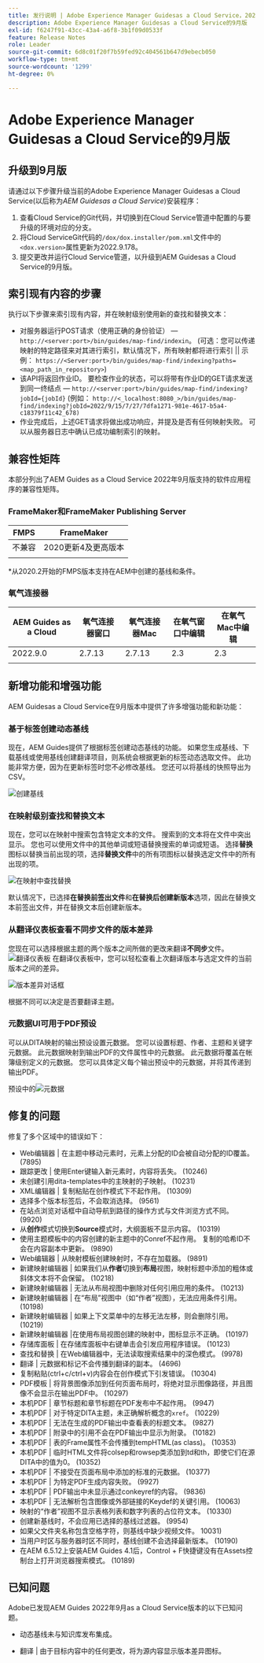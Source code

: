 ```yaml
---
title: 发行说明 | Adobe Experience Manager Guidesas a Cloud Service，2022年9月版
description: Adobe Experience Manager Guidesas a Cloud Service的9月版
exl-id: f6247f91-43cc-43a4-a6f8-3b1f09d0533f
feature: Release Notes
role: Leader
source-git-commit: 6d8c01f20f7b59fed92c404561b647d9ebecb050
workflow-type: tm+mt
source-wordcount: '1299'
ht-degree: 0%

---
```


# Adobe Experience Manager Guidesas a Cloud Service的9月版

## 升级到9月版

请通过以下步骤升级当前的Adobe Experience Manager Guidesas a Cloud Service(以后称为&#x200B;*AEM Guidesas a Cloud Service*)安装程序：
1. 查看Cloud Service的Git代码，并切换到在Cloud Service管道中配置的与要升级的环境对应的分支。
1. 将Cloud ServiceGit代码的`/dox/dox.installer/pom.xml`文件中的`<dox.version>`属性更新为2022.9.178。
1. 提交更改并运行Cloud Service管道，以升级到AEM Guidesas a Cloud Service的9月版。

## 索引现有内容的步骤

执行以下步骤来索引现有内容，并在映射级别使用新的查找和替换文本：
* 对服务器运行POST请求（使用正确的身份验证） — `http://<server:port>/bin/guides/map-find/indexin`。
(可选：您可以传递映射的特定路径来对其进行索引，默认情况下，所有映射都将进行索引 ||  示例：   `https://<Server:port>/bin/guides/map-find/indexing?paths=<map_path_in_repository>`)
* 该API将返回作业ID。 要检查作业的状态，可以将带有作业ID的GET请求发送到同一终结点 — `http://<server:port>/bin/guides/map-find/indexing?jobId={jobId}`
(例如： `http://<_localhost:8080_>/bin/guides/map-find/indexing?jobId=2022/9/15/7/27/7dfa1271-981e-4617-b5a4-c18379f11c42_678)`
* 作业完成后，上述GET请求将做出成功响应，并提及是否有任何映射失败。 可以从服务器日志中确认已成功编制索引的映射。


## 兼容性矩阵

本部分列出了AEM Guides as a Cloud Service 2022年9月版支持的软件应用程序的兼容性矩阵。

### FrameMaker和FrameMaker Publishing Server

| FMPS | FrameMaker |
| --- | --- |
| 不兼容 | 2020更新4及更高版本 |
| | |

*从2020.2开始的FMPS版本支持在AEM中创建的基线和条件。

### 氧气连接器

| AEM Guides as a Cloud | 氧气连接器窗口 | 氧气连接器Mac | 在氧气窗口中编辑 | 在氧气Mac中编辑 |
| --- | --- | --- | --- | --- |
| 2022.9.0 | 2.7.13 | 2.7.13 | 2.3 | 2.3 |
|  |  |  |  |


## 新增功能和增强功能

AEM Guidesas a Cloud Service在9月版本中提供了许多增强功能和新功能：


### 基于标签创建动态基线

现在，AEM Guides提供了根据标签创建动态基线的功能。 如果您生成基线、下载基线或使用基线创建翻译项目，则系统会根据更新的标签动态选取文件。 此功能非常方便，因为在更新标签时您不必修改基线。
您还可以将基线的快照导出为CSV。

![创建基线](assets/dynamic-baseline.png)

### 在映射级别查找和替换文本

现在，您可以在映射中搜索包含特定文本的文件。 搜索到的文本将在文件中突出显示。 您也可以使用文件中的其他单词或短语替换搜索的单词或短语。
选择&#x200B;**替换**&#x200B;图标以替换当前出现的项，选择&#x200B;**替换文件**&#x200B;中的所有项图标以替换选定文件中的所有出现的项。

![在映射中查找替换](assets/map-find-replace.png)

默认情况下，已选择&#x200B;**在替换前签出文件**&#x200B;和&#x200B;**在替换后创建新版本**&#x200B;选项，因此在替换文本前签出文件，并在替换文本后创建新版本。

### 从翻译仪表板查看不同步文件的版本差异

您现在可以选择根据主题的两个版本之间所做的更改来翻译&#x200B;**不同步**&#x200B;文件。\
![翻译仪表板](assets/translation-version-diff.png)
在翻译仪表板中，您可以轻松查看上次翻译版本与选定文件的当前版本之间的差异。

![版本差异对话框](assets/version-diff.png)

根据不同可以决定是否要翻译主题。

### 元数据UI可用于PDF预设

可以从DITA映射的输出预设设置元数据。 您可以设置标题、作者、主题和关键字元数据。 此元数据映射到输出PDF的文件属性中的元数据。
此元数据将覆盖在帐簿级别定义的元数据。 您可以具体定义每个输出预设中的元数据，并将其传递到输出PDF。

预设中的![元数据](assets/preset-metadata.png)


## 修复的问题

修复了多个区域中的错误如下：

* Web编辑器 | 在主题中移动元素时，元素上分配的ID会被自动分配的ID覆盖。 (7895)
* 跟踪更改 | 使用Enter键输入新元素时，内容将丢失。 (10246)
* 未创建引用dita-templates中的主映射的子映射。 (10231)
* XML编辑器 | 复制粘贴在创作模式下不起作用。 (10309)
* 选择多个版本标签后，不会取消选择。 (9561)
* 在站点浏览对话框中自动导航到路径的操作方式与文件浏览方式不同。 (9920)
* 从&#x200B;**创作**&#x200B;模式切换到&#x200B;**Source**&#x200B;模式时，大纲面板不显示内容。 (10319)
* 使用主题模板中的内容创建的新主题中的Conref不起作用。 复制的哈希ID不会在内容副本中更新。 (9890)
* Web编辑器 | 从映射模板创建映射时，不存在加载器。 (9891)
* 新建映射编辑器 | 如果我们从&#x200B;**作者**&#x200B;切换到&#x200B;**布局**&#x200B;视图，映射标题中添加的粗体或斜体文本将不会保留。 (10218)
* 新建映射编辑器 | 无法从布局视图中删除对任何引用应用的条件。 (10213)
* 新建映射编辑器 | 在“布局”视图中（如“作者”视图），无法应用条件引用。 (10198)
* 新建映射编辑器 | 如果上下文菜单中的左移无法左移，则会删除引用。 (10219)
* 新建映射编辑器 |在使用布局视图创建的映射中，图标显示不正确。 (10197)
* 存储库面板 | 在存储库面板中右键单击会引发应用程序错误。 (10123)
* 查找和替换 | 在Web编辑器中，无法读取搜索结果中的深色模式。 (9978)
* 翻译 | 元数据和标记不会传播到翻译的副本。 (4696)
* 复制粘贴(ctrl+c/ctrl+v)内容会在创作模式下引发错误。 (10304)
* PDF模板 | 将背景图像添加到任何页面布局时，将绝对显示图像路径，并且图像不会显示在输出PDF中。 (10297)
* 本机PDF | 章节标题和章节标题在PDF发布中不起作用。 (9947)
* 本机PDF | 对于特定DITA主题，未正确解析概念的`xref`。 (10229)
* 本机PDF | 无法在生成的PDF输出中查看表的标题文本。 (9827)
* 本机PDF | 附录中的引用不会在PDF输出中显示为附录。 (10182)
* 本机PDF | 表的Frame属性不会传播到tempHTML(as class)。 (10353)
* 本机PDF | 临时HTML文件将colsep和rowsep类添加到td和th，即使它们在源DITA中的值为0。 (10352)
* 本机PDF |  不接受在页面布局中添加的标准的元数据。 (10377)
* 本机PDF |  为特定PDF生成内容失败。 (9927)
* 本机PDF | PDF输出中未显示通过conkeyref的内容。 (9836)
* 本机PDF | 无法解析包含图像或外部链接的Keydef的关键引用。 (10063)
* 映射的“作者”视图不显示表格列表和数字列表的占位符文本。 (10330)
* 创建新基线时，不会应用已选择的基线过滤器。 (9954)
* 如果父文件夹名称包含空格字符，则基线中缺少视频文件。 10031)
* 当用户时区与服务器时区不同时，基线创建不会选择最新版本。 (10190)
* 在AEM 6.5.12上安装AEM Guides 4.1后，Control + F快捷键没有在Assets控制台上打开浏览器搜索模式。 (10189)


## 已知问题

Adobe已发现AEM Guides 2022年9月as a Cloud Service版本的以下已知问题。


* 动态基线未与知识库发布集成。

* 翻译 | 由于目标内容中的任何更改，将为源内容显示版本差异图标。
